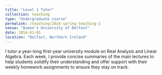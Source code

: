 ```yaml
---
title: "Level 1 Tutor"
collection: teaching
type: "Undergraduate course"
permalink: /teaching/2014-spring-teaching-1
venue: "Queen's University of Belfast"
date: 2014-01-01
location: "Belfast, Northern Ireland"
---
```


I tutor a year-long first-year university module on Real Analysis and Linear Algebra. Each week, I provide concise summaries of the main lectures to help students solidify their understanding and offer support with their weekly homework assignments to ensure they stay on track.
